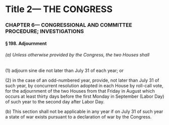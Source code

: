 
# Title 2— THE CONGRESS
### CHAPTER 6— CONGRESSIONAL AND COMMITTEE PROCEDURE; INVESTIGATIONS
#### § 198. Adjournment
###### (a) Unless otherwise provided by the Congress, the two Houses shall

(1) adjourn sine die not later than July 31 of each year; or

(2) in the case of an odd-numbered year, provide, not later than July 31 of such year, by concurrent resolution adopted in each House by roll-call vote, for the adjournment of the two Houses from that Friday in August which occurs at least thirty days before the first Monday in September (Labor Day) of such year to the second day after Labor Day.

(b) This section shall not be applicable in any year if on July 31 of such year a state of war exists pursuant to a declaration of war by the Congress.

